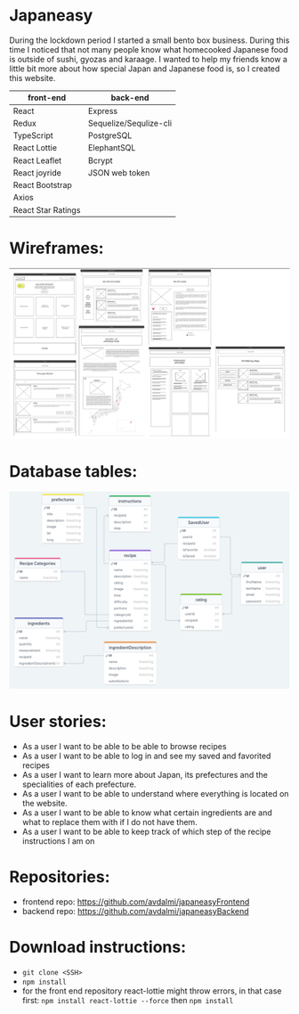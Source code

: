 # Japaneasy

During the lockdown period I started a small bento box business. During this time I noticed that not many people know what homecooked Japanese food is outside of sushi, gyozas and karaage. I wanted to help my friends know a little bit more about how special Japan and Japanese food is, so I created this website.

| front-end          | back-end               |
| ------------------ | ---------------------- |
| React              | Express                |
| Redux              | Sequelize/Sequlize-cli |
| TypeScript         | PostgreSQL             |
| React Lottie       | ElephantSQL            |
| React Leaflet      | Bcrypt                 |
| React joyride      | JSON web token         |
| React Bootstrap    |                        |
| Axios              |                        |
| React Star Ratings |                        |

# Wireframes:

![wireframes for website](./src/images/wireframes.png)

# Database tables:

![database tables for website](./src//images/database.png)

# User stories:

- As a user I want to be able to be able to browse recipes
- As a user I want to be able to log in and see my saved and favorited recipes
- As a user I want to learn more about Japan, its prefectures and the specialities of each prefecture.
- As a user I want to be able to understand where everything is located on the website.
- As a user I want to be able to know what certain ingredients are and what to replace them with if I do not have them.
- As a user I want to be able to keep track of which step of the recipe instructions I am on

# Repositories:

- frontend repo: https://github.com/avdalmi/japaneasyFrontend
- backend repo: https://github.com/avdalmi/japaneasyBackend

# Download instructions:

- `git clone <SSH>`
- `npm install `
- for the front end repository react-lottie might throw errors, in that case first: `npm install react-lottie --force` then `npm install`
